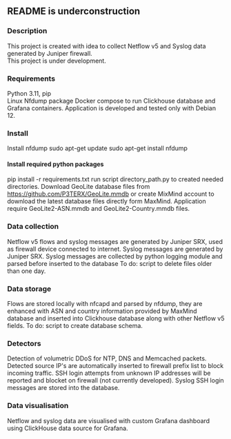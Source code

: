 ## README is underconstruction

### Description 
This project is created with idea to collect Netflow v5 and Syslog data generated by Juniper firewall.  
This project is under development. 

### Requirements
Python 3.11, pip  
Linux Nfdump package
Docker compose to run Clickhouse database and Grafana containers.
Application is developed and tested only with Debian 12. 

### Install 
Install nfdump 
sudo apt-get update
sudo apt-get install nfdump

#### Install required python packages 
pip install -r requirements.txt
run script directory_path.py to created needed directories.
Download GeoLite database files from https://github.com/P3TERX/GeoLite.mmdb or create MixMind account to 
download the latest database files directly form MaxMind. Application require GeoLite2-ASN.mmdb and 
GeoLite2-Country.mmdb files.

### Data collection
Netflow v5 flows and syslog messages are generated by Juniper SRX, used as firewall device connected to internet. 
Syslog messages are generated by Juniper SRX. Syslog messages are collected by python logging module and parsed before
inserted to the database 
To do: script to delete files older than one day.

### Data storage
Flows are stored locally with nfcapd and parsed by nfdump, they are enhanced with ASN and country information
provided by MaxMind database and inserted into Clickhouse database along with other Netflow v5 fields.
To do: script to create database schema. 

### Detectors
Detection of volumetric DDoS for NTP, DNS and Memcached packets. Detected source IP's are automatically inserted to
firewall prefix list to block incoming traffic.
SSH login attempts from unknown IP addresses will be reported and blocket on firewall (not currently developed).
Syslog SSH login messages are stored into the database. 

### Data visualisation
Netflow and syslog data are visualised with custom Grafana dashboard using ClickHouse data source for Grafana.
